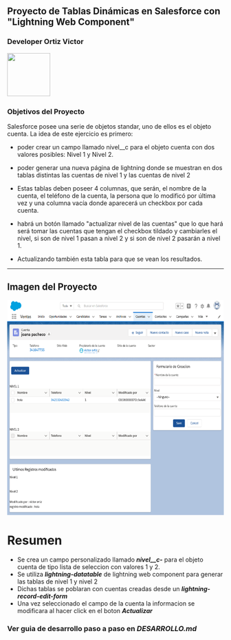 ## Proyecto de Tablas Dinámicas en Salesforce con "Lightning Web Component"
### Developer **Ortiz Victor**
<img src="https://avatars0.githubusercontent.com/u/57049891?s=460&u=3479716881907edaf1bbcfa5c0a6b2ac52c2817d&v=4" width="100" height="100" />

### Objetivos del Proyecto

Salesforce posee una serie de objetos standar, uno de ellos es el objeto cuenta. La idea de este ejercicio es primero:

* poder crear un campo llamado nivel__c para el objeto cuenta con dos valores posibles: Nivel 1 y Nivel 2.

* poder generar una nueva página de lightning donde se muestran en dos tablas distintas las cuentas de nivel 1 y las cuentas de nivel 2

* Estas tablas deben poseer 4 columnas, que serán, el nombre de la cuenta, el teléfono de la cuenta, la persona que lo modificó por última vez y una columna vacía donde aparecerá un checkbox por cada cuenta.

* habrá un botón llamado "actualizar nivel de las cuentas" que lo que hará será tomar las cuentas que tengan el checkbox tildado y cambiarles el nivel, si son de nivel 1 pasan a nivel 2 y si son de nivel 2 pasarán a nivel 1.

* Actualizando también esta tabla para que se vean los resultados.
___ 
## Imagen del Proyecto
<img src="https://raw.githubusercontent.com/ortizvictorw/Salesforce/master/Proyectos-Salesforce/Prueba-certaconsulting/Final-03082020.png" width="600" height="500" />

# Resumen
* Se crea un campo personalizado llamado ***nivel__c-*** para el objeto cuenta de tipo lista de seleccion con valores 1 y 2.
* Se utiliza ***lightning-datatable*** de lightning web component para generar las tablas de nivel 1 y nivel 2
* Dichas tablas se poblaran con cuentas creadas desde un ***lightning-record-edit-form*** 
* Una vez seleccionado el campo de la cuenta la informacion se modificara al hacer click en el boton ***Actualizar***

### Ver guia de desarrollo paso a paso en ***DESARROLLO.md***

 

